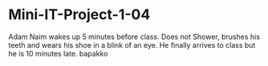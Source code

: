 # Mini-IT-Project-1-04

Adam Naim wakes up 5 minutes before class. 
Does not Shower, brushes his teeth and wears his shoe in a blink of an eye.
He finally arrives to class but he is 10 minutes late. 
bapakko
